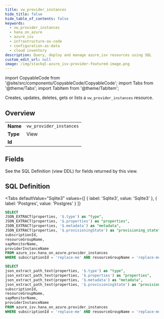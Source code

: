 ```yaml
--- 
title: vw_provider_instances
hide_title: false
hide_table_of_contents: false
keywords:
  - vw_provider_instances
  - hana_on_azure
  - azure_isv
  - infrastructure-as-code
  - configuration-as-data
  - cloud inventory
description: Query, deploy and manage azure_isv resources using SQL
custom_edit_url: null
image: /img/stackql-azure_isv-provider-featured-image.png
---
```


import CopyableCode from '@site/src/components/CopyableCode/CopyableCode';
import Tabs from '@theme/Tabs';
import TabItem from '@theme/TabItem';

Creates, updates, deletes, gets or lists a <code>vw_provider_instances</code> resource.

## Overview
<table><tbody>
<tr><td><b>Name</b></td><td><code>vw_provider_instances</code></td></tr>
<tr><td><b>Type</b></td><td>View</td></tr>
<tr><td><b>Id</b></td><td><CopyableCode code="azure_isv.hana_on_azure.vw_provider_instances" /></td></tr>
</tbody></table>

## Fields

See the SQL Definition (view DDL) for fields returned by this view.

## SQL Definition

<Tabs
defaultValue="Sqlite3"
values={[
{ label: 'Sqlite3', value: 'Sqlite3' },
{ label: 'Postgres', value: 'Postgres' }
]}
>
<TabItem value="Sqlite3">

```sql
SELECT
JSON_EXTRACT(properties, '$.type') as "type",
JSON_EXTRACT(properties, '$.properties') as "properties",
JSON_EXTRACT(properties, '$.metadata') as "metadata",
JSON_EXTRACT(properties, '$.provisioningState') as "provisioning_state",
subscriptionId,
resourceGroupName,
sapMonitorName,
providerInstanceName
FROM azure_isv.hana_on_azure.provider_instances
WHERE subscriptionId = 'replace-me' AND resourceGroupName = 'replace-me' AND sapMonitorName = 'replace-me';
```

</TabItem>
<TabItem value="Postgres">

```sql
SELECT
json_extract_path_text(properties, '$.type') as "type",
json_extract_path_text(properties, '$.properties') as "properties",
json_extract_path_text(properties, '$.metadata') as "metadata",
json_extract_path_text(properties, '$.provisioningState') as "provisioning_state",
subscriptionId,
resourceGroupName,
sapMonitorName,
providerInstanceName
FROM azure_isv.hana_on_azure.provider_instances
WHERE subscriptionId = 'replace-me' AND resourceGroupName = 'replace-me' AND sapMonitorName = 'replace-me';
```

</TabItem>
</Tabs>
